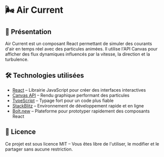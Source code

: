 # 🌬️ Air Current

## 🚀 Présentation

Air Current est un composant React permettant de simuler des courants d'air en temps réel avec des particules animées. Il utilise l'API Canvas pour afficher des flux dynamiques influencés par la vitesse, la direction et la turbulence.

## 🛠️ Technologies utilisées

- [React](https://react.dev) – Librairie JavaScript pour créer des interfaces interactives
- [Canvas API](https://developer.mozilla.org/fr/docs/Web/API/Canvas_API) – Rendu graphique performant des particules
- [TypeScript](https://www.typescriptlang.org) – Typage fort pour un code plus fiable
- [StackBlitz](https://stackblitz.com) – Environnement de développement rapide et en ligne
- [Bolt.new](https://bolt.new) – Plateforme pour prototyper rapidement des composants React

## 📜 Licence

Ce projet est sous licence MIT – Vous êtes libre de l'utiliser, le modifier et le partager sans aucune restriction.
